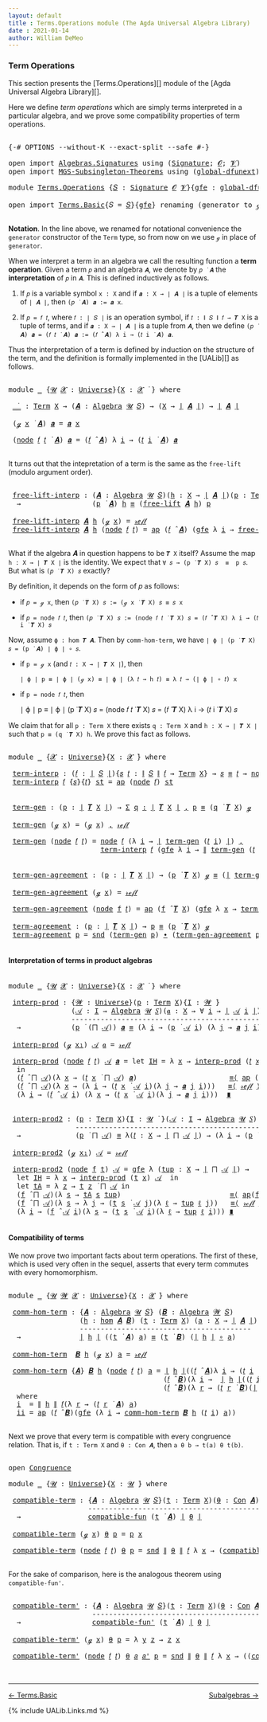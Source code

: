 ```yaml
---
layout: default
title : Terms.Operations module (The Agda Universal Algebra Library)
date : 2021-01-14
author: William DeMeo
---
```


### <a id="term-operations">Term Operations</a>

This section presents the [Terms.Operations][] module of the [Agda Universal Algebra Library][].

Here we define *term operations* which are simply terms interpreted in a particular algebra, and we prove some compatibility properties of term operations.

<pre class="Agda">

<a id="453" class="Symbol">{-#</a> <a id="457" class="Keyword">OPTIONS</a> <a id="465" class="Pragma">--without-K</a> <a id="477" class="Pragma">--exact-split</a> <a id="491" class="Pragma">--safe</a> <a id="498" class="Symbol">#-}</a>

<a id="503" class="Keyword">open</a> <a id="508" class="Keyword">import</a> <a id="515" href="Algebras.Signatures.html" class="Module">Algebras.Signatures</a> <a id="535" class="Keyword">using</a> <a id="541" class="Symbol">(</a><a id="542" href="Algebras.Signatures.html#1299" class="Function">Signature</a><a id="551" class="Symbol">;</a> <a id="553" href="Prelude.Preliminaries.html#5595" class="Generalizable">𝓞</a><a id="554" class="Symbol">;</a> <a id="556" href="Universes.html#262" class="Generalizable">𝓥</a><a id="557" class="Symbol">)</a>
<a id="559" class="Keyword">open</a> <a id="564" class="Keyword">import</a> <a id="571" href="MGS-Subsingleton-Theorems.html" class="Module">MGS-Subsingleton-Theorems</a> <a id="597" class="Keyword">using</a> <a id="603" class="Symbol">(</a><a id="604" href="MGS-Subsingleton-Theorems.html#3468" class="Function">global-dfunext</a><a id="618" class="Symbol">)</a>

<a id="621" class="Keyword">module</a> <a id="628" href="Terms.Operations.html" class="Module">Terms.Operations</a> <a id="645" class="Symbol">{</a><a id="646" href="Terms.Operations.html#646" class="Bound">𝑆</a> <a id="648" class="Symbol">:</a> <a id="650" href="Algebras.Signatures.html#1299" class="Function">Signature</a> <a id="660" href="Prelude.Preliminaries.html#5595" class="Generalizable">𝓞</a> <a id="662" href="Universes.html#262" class="Generalizable">𝓥</a><a id="663" class="Symbol">}{</a><a id="665" href="Terms.Operations.html#665" class="Bound">gfe</a> <a id="669" class="Symbol">:</a> <a id="671" href="MGS-Subsingleton-Theorems.html#3468" class="Function">global-dfunext</a><a id="685" class="Symbol">}</a> <a id="687" class="Keyword">where</a>

<a id="694" class="Keyword">open</a> <a id="699" class="Keyword">import</a> <a id="706" href="Terms.Basic.html" class="Module">Terms.Basic</a><a id="717" class="Symbol">{</a><a id="718" class="Argument">𝑆</a> <a id="720" class="Symbol">=</a> <a id="722" href="Terms.Operations.html#646" class="Bound">𝑆</a><a id="723" class="Symbol">}{</a><a id="725" href="Terms.Operations.html#665" class="Bound">gfe</a><a id="728" class="Symbol">}</a> <a id="730" class="Keyword">renaming</a> <a id="739" class="Symbol">(</a>generator <a id="750" class="Symbol">to</a> ℊ<a id="754" class="Symbol">)</a> <a id="756" class="Keyword">public</a>

</pre>

**Notation**. In the line above, we renamed for notational convenience the `generator` constructor of the `Term` type, so from now on we use `ℊ` in place of `generator`.

When we interpret a term in an algebra we call the resulting function a **term operation**.  Given a term `𝑝` and an algebra `𝑨`, we denote by `𝑝 ̇ 𝑨` the **interpretation** of `𝑝` in `𝑨`.  This is defined inductively as follows.

1. If `𝑝` is a variable symbol `x : X` and if `𝒂 : X → ∣ 𝑨 ∣` is a tuple of elements of `∣ 𝑨 ∣`, then `(𝑝 ̇ 𝑨) 𝒂 := 𝒂 x`.

2. If `𝑝 = 𝑓 𝑡`, where `𝑓 : ∣ 𝑆 ∣` is an operation symbol, if `𝑡 : ∥ 𝑆 ∥ 𝑓 → 𝑻 X` is a tuple of terms, and if `𝒂 : X → ∣ 𝑨 ∣` is a tuple from `𝑨`, then we define `(𝑝 ̇ 𝑨) 𝒂 = (𝑓 𝑡 ̇ 𝑨) 𝒂 := (𝑓 ̂ 𝑨) λ i → (𝑡 i ̇ 𝑨) 𝒂`.

Thus the interpretation of a term is defined by induction on the structure of the term, and the definition is formally implemented in the [UALib][] as follows.

<pre class="Agda">

<a id="1695" class="Keyword">module</a> <a id="1702" href="Terms.Operations.html#1702" class="Module">_</a> <a id="1704" class="Symbol">{</a><a id="1705" href="Terms.Operations.html#1705" class="Bound">𝓤</a> <a id="1707" href="Terms.Operations.html#1707" class="Bound">𝓧</a> <a id="1709" class="Symbol">:</a> <a id="1711" href="Agda.Primitive.html#423" class="Function">Universe</a><a id="1719" class="Symbol">}{</a><a id="1721" href="Terms.Operations.html#1721" class="Bound">X</a> <a id="1723" class="Symbol">:</a> <a id="1725" href="Terms.Operations.html#1707" class="Bound">𝓧</a> <a id="1727" href="Universes.html#403" class="Function Operator">̇</a> <a id="1729" class="Symbol">}</a> <a id="1731" class="Keyword">where</a>

 <a id="1739" href="Terms.Operations.html#1739" class="Function Operator">_̇_</a> <a id="1743" class="Symbol">:</a> <a id="1745" href="Terms.Basic.html#2322" class="Datatype">Term</a> <a id="1750" href="Terms.Operations.html#1721" class="Bound">X</a> <a id="1752" class="Symbol">→</a> <a id="1754" class="Symbol">(</a><a id="1755" href="Terms.Operations.html#1755" class="Bound">𝑨</a> <a id="1757" class="Symbol">:</a> <a id="1759" href="Algebras.Algebras.html#694" class="Function">Algebra</a> <a id="1767" href="Terms.Operations.html#1705" class="Bound">𝓤</a> <a id="1769" href="Terms.Operations.html#646" class="Bound">𝑆</a><a id="1770" class="Symbol">)</a> <a id="1772" class="Symbol">→</a> <a id="1774" class="Symbol">(</a><a id="1775" href="Terms.Operations.html#1721" class="Bound">X</a> <a id="1777" class="Symbol">→</a> <a id="1779" href="Prelude.Preliminaries.html#13518" class="Function Operator">∣</a> <a id="1781" href="Terms.Operations.html#1755" class="Bound">𝑨</a> <a id="1783" href="Prelude.Preliminaries.html#13518" class="Function Operator">∣</a><a id="1784" class="Symbol">)</a> <a id="1786" class="Symbol">→</a> <a id="1788" href="Prelude.Preliminaries.html#13518" class="Function Operator">∣</a> <a id="1790" href="Terms.Operations.html#1755" class="Bound">𝑨</a> <a id="1792" href="Prelude.Preliminaries.html#13518" class="Function Operator">∣</a>

 <a id="1796" class="Symbol">(</a><a id="1797" href="Terms.Operations.html#753" class="InductiveConstructor">ℊ</a> <a id="1799" href="Terms.Operations.html#1799" class="Bound">x</a> <a id="1801" href="Terms.Operations.html#1739" class="Function Operator">̇</a> <a id="1803" href="Terms.Operations.html#1803" class="Bound">𝑨</a><a id="1804" class="Symbol">)</a> <a id="1806" href="Terms.Operations.html#1806" class="Bound">𝒂</a> <a id="1808" class="Symbol">=</a> <a id="1810" href="Terms.Operations.html#1806" class="Bound">𝒂</a> <a id="1812" href="Terms.Operations.html#1799" class="Bound">x</a>

 <a id="1816" class="Symbol">(</a><a id="1817" href="Terms.Basic.html#2395" class="InductiveConstructor">node</a> <a id="1822" href="Terms.Operations.html#1822" class="Bound">𝑓</a> <a id="1824" href="Terms.Operations.html#1824" class="Bound">𝑡</a> <a id="1826" href="Terms.Operations.html#1739" class="Function Operator">̇</a> <a id="1828" href="Terms.Operations.html#1828" class="Bound">𝑨</a><a id="1829" class="Symbol">)</a> <a id="1831" href="Terms.Operations.html#1831" class="Bound">𝒂</a> <a id="1833" class="Symbol">=</a> <a id="1835" class="Symbol">(</a><a id="1836" href="Terms.Operations.html#1822" class="Bound">𝑓</a> <a id="1838" href="Algebras.Algebras.html#2991" class="Function Operator">̂</a> <a id="1840" href="Terms.Operations.html#1828" class="Bound">𝑨</a><a id="1841" class="Symbol">)</a> <a id="1843" class="Symbol">λ</a> <a id="1845" href="Terms.Operations.html#1845" class="Bound">i</a> <a id="1847" class="Symbol">→</a> <a id="1849" class="Symbol">(</a><a id="1850" href="Terms.Operations.html#1824" class="Bound">𝑡</a> <a id="1852" href="Terms.Operations.html#1845" class="Bound">i</a> <a id="1854" href="Terms.Operations.html#1739" class="Function Operator">̇</a> <a id="1856" href="Terms.Operations.html#1828" class="Bound">𝑨</a><a id="1857" class="Symbol">)</a> <a id="1859" href="Terms.Operations.html#1831" class="Bound">𝒂</a>

</pre>

It turns out that the intepretation of a term is the same as the `free-lift` (modulo argument order).

<pre class="Agda">

 <a id="1992" href="Terms.Operations.html#1992" class="Function">free-lift-interp</a> <a id="2009" class="Symbol">:</a> <a id="2011" class="Symbol">(</a><a id="2012" href="Terms.Operations.html#2012" class="Bound">𝑨</a> <a id="2014" class="Symbol">:</a> <a id="2016" href="Algebras.Algebras.html#694" class="Function">Algebra</a> <a id="2024" href="Terms.Operations.html#1705" class="Bound">𝓤</a> <a id="2026" href="Terms.Operations.html#646" class="Bound">𝑆</a><a id="2027" class="Symbol">)(</a><a id="2029" href="Terms.Operations.html#2029" class="Bound">h</a> <a id="2031" class="Symbol">:</a> <a id="2033" href="Terms.Operations.html#1721" class="Bound">X</a> <a id="2035" class="Symbol">→</a> <a id="2037" href="Prelude.Preliminaries.html#13518" class="Function Operator">∣</a> <a id="2039" href="Terms.Operations.html#2012" class="Bound">𝑨</a> <a id="2041" href="Prelude.Preliminaries.html#13518" class="Function Operator">∣</a><a id="2042" class="Symbol">)(</a><a id="2044" href="Terms.Operations.html#2044" class="Bound">p</a> <a id="2046" class="Symbol">:</a> <a id="2048" href="Terms.Basic.html#2322" class="Datatype">Term</a> <a id="2053" href="Terms.Operations.html#1721" class="Bound">X</a><a id="2054" class="Symbol">)</a>
  <a id="2058" class="Symbol">→</a>                 <a id="2076" class="Symbol">(</a><a id="2077" href="Terms.Operations.html#2044" class="Bound">p</a> <a id="2079" href="Terms.Operations.html#1739" class="Function Operator">̇</a> <a id="2081" href="Terms.Operations.html#2012" class="Bound">𝑨</a><a id="2082" class="Symbol">)</a> <a id="2084" href="Terms.Operations.html#2029" class="Bound">h</a> <a id="2086" href="Prelude.Equality.html#1231" class="Datatype Operator">≡</a> <a id="2088" class="Symbol">(</a><a id="2089" href="Terms.Basic.html#4265" class="Function">free-lift</a> <a id="2099" href="Terms.Operations.html#2012" class="Bound">𝑨</a> <a id="2101" href="Terms.Operations.html#2029" class="Bound">h</a><a id="2102" class="Symbol">)</a> <a id="2104" href="Terms.Operations.html#2044" class="Bound">p</a>

 <a id="2108" href="Terms.Operations.html#1992" class="Function">free-lift-interp</a> <a id="2125" href="Terms.Operations.html#2125" class="Bound">𝑨</a> <a id="2127" href="Terms.Operations.html#2127" class="Bound">h</a> <a id="2129" class="Symbol">(</a><a id="2130" href="Terms.Operations.html#753" class="InductiveConstructor">ℊ</a> <a id="2132" href="Terms.Operations.html#2132" class="Bound">x</a><a id="2133" class="Symbol">)</a> <a id="2135" class="Symbol">=</a> <a id="2137" href="Prelude.Equality.html#1245" class="InductiveConstructor">𝓇ℯ𝒻𝓁</a>
 <a id="2143" href="Terms.Operations.html#1992" class="Function">free-lift-interp</a> <a id="2160" href="Terms.Operations.html#2160" class="Bound">𝑨</a> <a id="2162" href="Terms.Operations.html#2162" class="Bound">h</a> <a id="2164" class="Symbol">(</a><a id="2165" href="Terms.Basic.html#2395" class="InductiveConstructor">node</a> <a id="2170" href="Terms.Operations.html#2170" class="Bound">𝑓</a> <a id="2172" href="Terms.Operations.html#2172" class="Bound">𝑡</a><a id="2173" class="Symbol">)</a> <a id="2175" class="Symbol">=</a> <a id="2177" href="MGS-MLTT.html#6613" class="Function">ap</a> <a id="2180" class="Symbol">(</a><a id="2181" href="Terms.Operations.html#2170" class="Bound">𝑓</a> <a id="2183" href="Algebras.Algebras.html#2991" class="Function Operator">̂</a> <a id="2185" href="Terms.Operations.html#2160" class="Bound">𝑨</a><a id="2186" class="Symbol">)</a> <a id="2188" class="Symbol">(</a><a id="2189" href="Terms.Operations.html#665" class="Bound">gfe</a> <a id="2193" class="Symbol">λ</a> <a id="2195" href="Terms.Operations.html#2195" class="Bound">i</a> <a id="2197" class="Symbol">→</a> <a id="2199" href="Terms.Operations.html#1992" class="Function">free-lift-interp</a> <a id="2216" href="Terms.Operations.html#2160" class="Bound">𝑨</a> <a id="2218" href="Terms.Operations.html#2162" class="Bound">h</a> <a id="2220" class="Symbol">(</a><a id="2221" href="Terms.Operations.html#2172" class="Bound">𝑡</a> <a id="2223" href="Terms.Operations.html#2195" class="Bound">i</a><a id="2224" class="Symbol">))</a>

</pre>

What if the algebra 𝑨 in question happens to be `𝑻 X` itself?   Assume the map `h : X → ∣ 𝑻 X ∣` is the identity. We expect that `∀ 𝑠 → (p ̇ 𝑻 X) 𝑠  ≡  p 𝑠`. But what is `(𝑝 ̇ 𝑻 X) 𝑠` exactly?

By definition, it depends on the form of 𝑝 as follows:

* if `𝑝 = ℊ x`, then `(𝑝 ̇ 𝑻 X) 𝑠 := (ℊ x ̇ 𝑻 X) 𝑠 ≡ 𝑠 x`

* if `𝑝 = node 𝑓 𝑡`, then `(𝑝 ̇ 𝑻 X) 𝑠 := (node 𝑓 𝑡 ̇ 𝑻 X) 𝑠 = (𝑓 ̂ 𝑻 X) λ i → (𝑡 i ̇ 𝑻 X) 𝑠`

Now, assume `ϕ : hom 𝑻 𝑨`. Then by `comm-hom-term`, we have `∣ ϕ ∣ (p ̇ 𝑻 X) 𝑠 = (p ̇ 𝑨) ∣ ϕ ∣ ∘ 𝑠`.

* if `p = ℊ x` (and `𝑡 : X → ∣ 𝑻 X ∣`), then

  `∣ ϕ ∣ p ≡ ∣ ϕ ∣ (ℊ x) ≡ ∣ ϕ ∣ (λ 𝑡 → h 𝑡) ≡ λ 𝑡 → (∣ ϕ ∣ ∘ 𝑡) x`

* if `p = node 𝑓 𝑡`, then

   ∣ ϕ ∣ p ≡ ∣ ϕ ∣ (p ̇ 𝑻 X) 𝑠 = (node 𝑓 𝑡 ̇ 𝑻 X) 𝑠 = (𝑓 ̂ 𝑻 X) λ i → (𝑡 i ̇ 𝑻 X) 𝑠

We claim that for all `p : Term X` there exists `q : Term X` and `h : X → ∣ 𝑻 X ∣` such that `p ≡ (q ̇ 𝑻 X) h`. We prove this fact as follows.

<pre class="Agda">

<a id="3131" class="Keyword">module</a> <a id="3138" href="Terms.Operations.html#3138" class="Module">_</a> <a id="3140" class="Symbol">{</a><a id="3141" href="Terms.Operations.html#3141" class="Bound">𝓧</a> <a id="3143" class="Symbol">:</a> <a id="3145" href="Agda.Primitive.html#423" class="Function">Universe</a><a id="3153" class="Symbol">}{</a><a id="3155" href="Terms.Operations.html#3155" class="Bound">X</a> <a id="3157" class="Symbol">:</a> <a id="3159" href="Terms.Operations.html#3141" class="Bound">𝓧</a> <a id="3161" href="Universes.html#403" class="Function Operator">̇</a><a id="3162" class="Symbol">}</a> <a id="3164" class="Keyword">where</a>

 <a id="3172" href="Terms.Operations.html#3172" class="Function">term-interp</a> <a id="3184" class="Symbol">:</a> <a id="3186" class="Symbol">(</a><a id="3187" href="Terms.Operations.html#3187" class="Bound">𝑓</a> <a id="3189" class="Symbol">:</a> <a id="3191" href="Prelude.Preliminaries.html#13518" class="Function Operator">∣</a> <a id="3193" href="Terms.Operations.html#646" class="Bound">𝑆</a> <a id="3195" href="Prelude.Preliminaries.html#13518" class="Function Operator">∣</a><a id="3196" class="Symbol">){</a><a id="3198" href="Terms.Operations.html#3198" class="Bound">𝑠</a> <a id="3200" href="Terms.Operations.html#3200" class="Bound">𝑡</a> <a id="3202" class="Symbol">:</a> <a id="3204" href="Prelude.Preliminaries.html#13596" class="Function Operator">∥</a> <a id="3206" href="Terms.Operations.html#646" class="Bound">𝑆</a> <a id="3208" href="Prelude.Preliminaries.html#13596" class="Function Operator">∥</a> <a id="3210" href="Terms.Operations.html#3187" class="Bound">𝑓</a> <a id="3212" class="Symbol">→</a> <a id="3214" href="Terms.Basic.html#2322" class="Datatype">Term</a> <a id="3219" href="Terms.Operations.html#3155" class="Bound">X</a><a id="3220" class="Symbol">}</a> <a id="3222" class="Symbol">→</a> <a id="3224" href="Terms.Operations.html#3198" class="Bound">𝑠</a> <a id="3226" href="Prelude.Equality.html#1231" class="Datatype Operator">≡</a> <a id="3228" href="Terms.Operations.html#3200" class="Bound">𝑡</a> <a id="3230" class="Symbol">→</a> <a id="3232" href="Terms.Basic.html#2395" class="InductiveConstructor">node</a> <a id="3237" href="Terms.Operations.html#3187" class="Bound">𝑓</a> <a id="3239" href="Terms.Operations.html#3198" class="Bound">𝑠</a> <a id="3241" href="Prelude.Equality.html#1231" class="Datatype Operator">≡</a> <a id="3243" class="Symbol">(</a><a id="3244" href="Terms.Operations.html#3187" class="Bound">𝑓</a> <a id="3246" href="Algebras.Algebras.html#2991" class="Function Operator">̂</a> <a id="3248" href="Terms.Basic.html#3603" class="Function">𝑻</a> <a id="3250" href="Terms.Operations.html#3155" class="Bound">X</a><a id="3251" class="Symbol">)</a> <a id="3253" href="Terms.Operations.html#3200" class="Bound">𝑡</a>
 <a id="3256" href="Terms.Operations.html#3172" class="Function">term-interp</a> <a id="3268" href="Terms.Operations.html#3268" class="Bound">𝑓</a> <a id="3270" class="Symbol">{</a><a id="3271" href="Terms.Operations.html#3271" class="Bound">𝑠</a><a id="3272" class="Symbol">}{</a><a id="3274" href="Terms.Operations.html#3274" class="Bound">𝑡</a><a id="3275" class="Symbol">}</a> <a id="3277" href="Terms.Operations.html#3277" class="Bound">st</a> <a id="3280" class="Symbol">=</a> <a id="3282" href="MGS-MLTT.html#6613" class="Function">ap</a> <a id="3285" class="Symbol">(</a><a id="3286" href="Terms.Basic.html#2395" class="InductiveConstructor">node</a> <a id="3291" href="Terms.Operations.html#3268" class="Bound">𝑓</a><a id="3292" class="Symbol">)</a> <a id="3294" href="Terms.Operations.html#3277" class="Bound">st</a>


 <a id="3300" href="Terms.Operations.html#3300" class="Function">term-gen</a> <a id="3309" class="Symbol">:</a> <a id="3311" class="Symbol">(</a><a id="3312" href="Terms.Operations.html#3312" class="Bound">p</a> <a id="3314" class="Symbol">:</a> <a id="3316" href="Prelude.Preliminaries.html#13518" class="Function Operator">∣</a> <a id="3318" href="Terms.Basic.html#3603" class="Function">𝑻</a> <a id="3320" href="Terms.Operations.html#3155" class="Bound">X</a> <a id="3322" href="Prelude.Preliminaries.html#13518" class="Function Operator">∣</a><a id="3323" class="Symbol">)</a> <a id="3325" class="Symbol">→</a> <a id="3327" href="MGS-MLTT.html#3074" class="Function">Σ</a> <a id="3329" href="Terms.Operations.html#3329" class="Bound">q</a> <a id="3331" href="MGS-MLTT.html#3074" class="Function">꞉</a> <a id="3333" href="Prelude.Preliminaries.html#13518" class="Function Operator">∣</a> <a id="3335" href="Terms.Basic.html#3603" class="Function">𝑻</a> <a id="3337" href="Terms.Operations.html#3155" class="Bound">X</a> <a id="3339" href="Prelude.Preliminaries.html#13518" class="Function Operator">∣</a> <a id="3341" href="MGS-MLTT.html#3074" class="Function">,</a> <a id="3343" href="Terms.Operations.html#3312" class="Bound">p</a> <a id="3345" href="Prelude.Equality.html#1231" class="Datatype Operator">≡</a> <a id="3347" class="Symbol">(</a><a id="3348" href="Terms.Operations.html#3329" class="Bound">q</a> <a id="3350" href="Terms.Operations.html#1739" class="Function Operator">̇</a> <a id="3352" href="Terms.Basic.html#3603" class="Function">𝑻</a> <a id="3354" href="Terms.Operations.html#3155" class="Bound">X</a><a id="3355" class="Symbol">)</a> <a id="3357" href="Terms.Operations.html#753" class="InductiveConstructor">ℊ</a>

 <a id="3361" href="Terms.Operations.html#3300" class="Function">term-gen</a> <a id="3370" class="Symbol">(</a><a id="3371" href="Terms.Operations.html#753" class="InductiveConstructor">ℊ</a> <a id="3373" href="Terms.Operations.html#3373" class="Bound">x</a><a id="3374" class="Symbol">)</a> <a id="3376" class="Symbol">=</a> <a id="3378" class="Symbol">(</a><a id="3379" href="Terms.Operations.html#753" class="InductiveConstructor">ℊ</a> <a id="3381" href="Terms.Operations.html#3373" class="Bound">x</a><a id="3382" class="Symbol">)</a> <a id="3384" href="Prelude.Preliminaries.html#14513" class="InductiveConstructor Operator">,</a> <a id="3386" href="Prelude.Equality.html#1245" class="InductiveConstructor">𝓇ℯ𝒻𝓁</a>

 <a id="3393" href="Terms.Operations.html#3300" class="Function">term-gen</a> <a id="3402" class="Symbol">(</a><a id="3403" href="Terms.Basic.html#2395" class="InductiveConstructor">node</a> <a id="3408" href="Terms.Operations.html#3408" class="Bound">𝑓</a> <a id="3410" href="Terms.Operations.html#3410" class="Bound">𝑡</a><a id="3411" class="Symbol">)</a> <a id="3413" class="Symbol">=</a> <a id="3415" href="Terms.Basic.html#2395" class="InductiveConstructor">node</a> <a id="3420" href="Terms.Operations.html#3408" class="Bound">𝑓</a> <a id="3422" class="Symbol">(λ</a> <a id="3425" href="Terms.Operations.html#3425" class="Bound">i</a> <a id="3427" class="Symbol">→</a> <a id="3429" href="Prelude.Preliminaries.html#13518" class="Function Operator">∣</a> <a id="3431" href="Terms.Operations.html#3300" class="Function">term-gen</a> <a id="3440" class="Symbol">(</a><a id="3441" href="Terms.Operations.html#3410" class="Bound">𝑡</a> <a id="3443" href="Terms.Operations.html#3425" class="Bound">i</a><a id="3444" class="Symbol">)</a> <a id="3446" href="Prelude.Preliminaries.html#13518" class="Function Operator">∣</a><a id="3447" class="Symbol">)</a> <a id="3449" href="Prelude.Preliminaries.html#14513" class="InductiveConstructor Operator">,</a>
                      <a id="3473" href="Terms.Operations.html#3172" class="Function">term-interp</a> <a id="3485" href="Terms.Operations.html#3408" class="Bound">𝑓</a> <a id="3487" class="Symbol">(</a><a id="3488" href="Terms.Operations.html#665" class="Bound">gfe</a> <a id="3492" class="Symbol">λ</a> <a id="3494" href="Terms.Operations.html#3494" class="Bound">i</a> <a id="3496" class="Symbol">→</a> <a id="3498" href="Prelude.Preliminaries.html#13596" class="Function Operator">∥</a> <a id="3500" href="Terms.Operations.html#3300" class="Function">term-gen</a> <a id="3509" class="Symbol">(</a><a id="3510" href="Terms.Operations.html#3410" class="Bound">𝑡</a> <a id="3512" href="Terms.Operations.html#3494" class="Bound">i</a><a id="3513" class="Symbol">)</a> <a id="3515" href="Prelude.Preliminaries.html#13596" class="Function Operator">∥</a><a id="3516" class="Symbol">)</a>


 <a id="3521" href="Terms.Operations.html#3521" class="Function">term-gen-agreement</a> <a id="3540" class="Symbol">:</a> <a id="3542" class="Symbol">(</a><a id="3543" href="Terms.Operations.html#3543" class="Bound">p</a> <a id="3545" class="Symbol">:</a> <a id="3547" href="Prelude.Preliminaries.html#13518" class="Function Operator">∣</a> <a id="3549" href="Terms.Basic.html#3603" class="Function">𝑻</a> <a id="3551" href="Terms.Operations.html#3155" class="Bound">X</a> <a id="3553" href="Prelude.Preliminaries.html#13518" class="Function Operator">∣</a><a id="3554" class="Symbol">)</a> <a id="3556" class="Symbol">→</a> <a id="3558" class="Symbol">(</a><a id="3559" href="Terms.Operations.html#3543" class="Bound">p</a> <a id="3561" href="Terms.Operations.html#1739" class="Function Operator">̇</a> <a id="3563" href="Terms.Basic.html#3603" class="Function">𝑻</a> <a id="3565" href="Terms.Operations.html#3155" class="Bound">X</a><a id="3566" class="Symbol">)</a> <a id="3568" href="Terms.Operations.html#753" class="InductiveConstructor">ℊ</a> <a id="3570" href="Prelude.Equality.html#1231" class="Datatype Operator">≡</a> <a id="3572" class="Symbol">(</a><a id="3573" href="Prelude.Preliminaries.html#13518" class="Function Operator">∣</a> <a id="3575" href="Terms.Operations.html#3300" class="Function">term-gen</a> <a id="3584" href="Terms.Operations.html#3543" class="Bound">p</a> <a id="3586" href="Prelude.Preliminaries.html#13518" class="Function Operator">∣</a> <a id="3588" href="Terms.Operations.html#1739" class="Function Operator">̇</a> <a id="3590" href="Terms.Basic.html#3603" class="Function">𝑻</a> <a id="3592" href="Terms.Operations.html#3155" class="Bound">X</a><a id="3593" class="Symbol">)</a> <a id="3595" href="Terms.Operations.html#753" class="InductiveConstructor">ℊ</a>

 <a id="3599" href="Terms.Operations.html#3521" class="Function">term-gen-agreement</a> <a id="3618" class="Symbol">(</a><a id="3619" href="Terms.Operations.html#753" class="InductiveConstructor">ℊ</a> <a id="3621" href="Terms.Operations.html#3621" class="Bound">x</a><a id="3622" class="Symbol">)</a> <a id="3624" class="Symbol">=</a> <a id="3626" href="Prelude.Equality.html#1245" class="InductiveConstructor">𝓇ℯ𝒻𝓁</a>

 <a id="3633" href="Terms.Operations.html#3521" class="Function">term-gen-agreement</a> <a id="3652" class="Symbol">(</a><a id="3653" href="Terms.Basic.html#2395" class="InductiveConstructor">node</a> <a id="3658" href="Terms.Operations.html#3658" class="Bound">f</a> <a id="3660" href="Terms.Operations.html#3660" class="Bound">𝑡</a><a id="3661" class="Symbol">)</a> <a id="3663" class="Symbol">=</a> <a id="3665" href="MGS-MLTT.html#6613" class="Function">ap</a> <a id="3668" class="Symbol">(</a><a id="3669" href="Terms.Operations.html#3658" class="Bound">f</a> <a id="3671" href="Algebras.Algebras.html#2991" class="Function Operator">̂</a> <a id="3673" href="Terms.Basic.html#3603" class="Function">𝑻</a> <a id="3675" href="Terms.Operations.html#3155" class="Bound">X</a><a id="3676" class="Symbol">)</a> <a id="3678" class="Symbol">(</a><a id="3679" href="Terms.Operations.html#665" class="Bound">gfe</a> <a id="3683" class="Symbol">λ</a> <a id="3685" href="Terms.Operations.html#3685" class="Bound">x</a> <a id="3687" class="Symbol">→</a> <a id="3689" href="Terms.Operations.html#3521" class="Function">term-gen-agreement</a> <a id="3708" class="Symbol">(</a><a id="3709" href="Terms.Operations.html#3660" class="Bound">𝑡</a> <a id="3711" href="Terms.Operations.html#3685" class="Bound">x</a><a id="3712" class="Symbol">))</a>

 <a id="3717" href="Terms.Operations.html#3717" class="Function">term-agreement</a> <a id="3732" class="Symbol">:</a> <a id="3734" class="Symbol">(</a><a id="3735" href="Terms.Operations.html#3735" class="Bound">p</a> <a id="3737" class="Symbol">:</a> <a id="3739" href="Prelude.Preliminaries.html#13518" class="Function Operator">∣</a> <a id="3741" href="Terms.Basic.html#3603" class="Function">𝑻</a> <a id="3743" href="Terms.Operations.html#3155" class="Bound">X</a> <a id="3745" href="Prelude.Preliminaries.html#13518" class="Function Operator">∣</a><a id="3746" class="Symbol">)</a> <a id="3748" class="Symbol">→</a> <a id="3750" href="Terms.Operations.html#3735" class="Bound">p</a> <a id="3752" href="Prelude.Equality.html#1231" class="Datatype Operator">≡</a> <a id="3754" class="Symbol">(</a><a id="3755" href="Terms.Operations.html#3735" class="Bound">p</a> <a id="3757" href="Terms.Operations.html#1739" class="Function Operator">̇</a> <a id="3759" href="Terms.Basic.html#3603" class="Function">𝑻</a> <a id="3761" href="Terms.Operations.html#3155" class="Bound">X</a><a id="3762" class="Symbol">)</a> <a id="3764" href="Terms.Operations.html#753" class="InductiveConstructor">ℊ</a>
 <a id="3767" href="Terms.Operations.html#3717" class="Function">term-agreement</a> <a id="3782" href="Terms.Operations.html#3782" class="Bound">p</a> <a id="3784" class="Symbol">=</a> <a id="3786" href="Prelude.Preliminaries.html#13600" class="Function">snd</a> <a id="3790" class="Symbol">(</a><a id="3791" href="Terms.Operations.html#3300" class="Function">term-gen</a> <a id="3800" href="Terms.Operations.html#3782" class="Bound">p</a><a id="3801" class="Symbol">)</a> <a id="3803" href="MGS-MLTT.html#5910" class="Function Operator">∙</a> <a id="3805" class="Symbol">(</a><a id="3806" href="Terms.Operations.html#3521" class="Function">term-gen-agreement</a> <a id="3825" href="Terms.Operations.html#3782" class="Bound">p</a><a id="3826" class="Symbol">)</a><a id="3827" href="MGS-MLTT.html#6125" class="Function Operator">⁻¹</a>

</pre>



#### <a id="interpretation-of-terms-in-product-algebras">Interpretation of terms in product algebras</a>

<pre class="Agda">

<a id="3965" class="Keyword">module</a> <a id="3972" href="Terms.Operations.html#3972" class="Module">_</a> <a id="3974" class="Symbol">{</a><a id="3975" href="Terms.Operations.html#3975" class="Bound">𝓤</a> <a id="3977" href="Terms.Operations.html#3977" class="Bound">𝓧</a> <a id="3979" class="Symbol">:</a> <a id="3981" href="Agda.Primitive.html#423" class="Function">Universe</a><a id="3989" class="Symbol">}{</a><a id="3991" href="Terms.Operations.html#3991" class="Bound">X</a> <a id="3993" class="Symbol">:</a> <a id="3995" href="Terms.Operations.html#3977" class="Bound">𝓧</a> <a id="3997" href="Universes.html#403" class="Function Operator">̇</a> <a id="3999" class="Symbol">}</a> <a id="4001" class="Keyword">where</a>

 <a id="4009" href="Terms.Operations.html#4009" class="Function">interp-prod</a> <a id="4021" class="Symbol">:</a> <a id="4023" class="Symbol">{</a><a id="4024" href="Terms.Operations.html#4024" class="Bound">𝓦</a> <a id="4026" class="Symbol">:</a> <a id="4028" href="Agda.Primitive.html#423" class="Function">Universe</a><a id="4036" class="Symbol">}(</a><a id="4038" href="Terms.Operations.html#4038" class="Bound">p</a> <a id="4040" class="Symbol">:</a> <a id="4042" href="Terms.Basic.html#2322" class="Datatype">Term</a> <a id="4047" href="Terms.Operations.html#3991" class="Bound">X</a><a id="4048" class="Symbol">){</a><a id="4050" href="Terms.Operations.html#4050" class="Bound">I</a> <a id="4052" class="Symbol">:</a> <a id="4054" href="Terms.Operations.html#4024" class="Bound">𝓦</a> <a id="4056" href="Universes.html#403" class="Function Operator">̇</a><a id="4057" class="Symbol">}</a>
               <a id="4074" class="Symbol">(</a><a id="4075" href="Terms.Operations.html#4075" class="Bound">𝒜</a> <a id="4077" class="Symbol">:</a> <a id="4079" href="Terms.Operations.html#4050" class="Bound">I</a> <a id="4081" class="Symbol">→</a> <a id="4083" href="Algebras.Algebras.html#694" class="Function">Algebra</a> <a id="4091" href="Terms.Operations.html#3975" class="Bound">𝓤</a> <a id="4093" href="Terms.Operations.html#646" class="Bound">𝑆</a><a id="4094" class="Symbol">)(</a><a id="4096" href="Terms.Operations.html#4096" class="Bound">𝒂</a> <a id="4098" class="Symbol">:</a> <a id="4100" href="Terms.Operations.html#3991" class="Bound">X</a> <a id="4102" class="Symbol">→</a> <a id="4104" class="Symbol">∀</a> <a id="4106" href="Terms.Operations.html#4106" class="Bound">i</a> <a id="4108" class="Symbol">→</a> <a id="4110" href="Prelude.Preliminaries.html#13518" class="Function Operator">∣</a> <a id="4112" href="Terms.Operations.html#4075" class="Bound">𝒜</a> <a id="4114" href="Terms.Operations.html#4106" class="Bound">i</a> <a id="4116" href="Prelude.Preliminaries.html#13518" class="Function Operator">∣</a><a id="4117" class="Symbol">)</a>
               <a id="4134" class="Comment">-----------------------------------------------</a>
  <a id="4184" class="Symbol">→</a>            <a id="4197" class="Symbol">(</a><a id="4198" href="Terms.Operations.html#4038" class="Bound">p</a> <a id="4200" href="Terms.Operations.html#1739" class="Function Operator">̇</a> <a id="4202" class="Symbol">(</a><a id="4203" href="Algebras.Products.html#908" class="Function">⨅</a> <a id="4205" href="Terms.Operations.html#4075" class="Bound">𝒜</a><a id="4206" class="Symbol">))</a> <a id="4209" href="Terms.Operations.html#4096" class="Bound">𝒂</a> <a id="4211" href="Prelude.Equality.html#1231" class="Datatype Operator">≡</a> <a id="4213" class="Symbol">(λ</a> <a id="4216" href="Terms.Operations.html#4216" class="Bound">i</a> <a id="4218" class="Symbol">→</a> <a id="4220" class="Symbol">(</a><a id="4221" href="Terms.Operations.html#4038" class="Bound">p</a> <a id="4223" href="Terms.Operations.html#1739" class="Function Operator">̇</a> <a id="4225" href="Terms.Operations.html#4075" class="Bound">𝒜</a> <a id="4227" href="Terms.Operations.html#4216" class="Bound">i</a><a id="4228" class="Symbol">)</a> <a id="4230" class="Symbol">(λ</a> <a id="4233" href="Terms.Operations.html#4233" class="Bound">j</a> <a id="4235" class="Symbol">→</a> <a id="4237" href="Terms.Operations.html#4096" class="Bound">𝒂</a> <a id="4239" href="Terms.Operations.html#4233" class="Bound">j</a> <a id="4241" href="Terms.Operations.html#4216" class="Bound">i</a><a id="4242" class="Symbol">))</a>

 <a id="4247" href="Terms.Operations.html#4009" class="Function">interp-prod</a> <a id="4259" class="Symbol">(</a><a id="4260" href="Terms.Operations.html#753" class="InductiveConstructor">ℊ</a> <a id="4262" href="Terms.Operations.html#4262" class="Bound">x₁</a><a id="4264" class="Symbol">)</a> <a id="4266" href="Terms.Operations.html#4266" class="Bound">𝒜</a> <a id="4268" href="Terms.Operations.html#4268" class="Bound">𝒂</a> <a id="4270" class="Symbol">=</a> <a id="4272" href="Prelude.Equality.html#1245" class="InductiveConstructor">𝓇ℯ𝒻𝓁</a>

 <a id="4279" href="Terms.Operations.html#4009" class="Function">interp-prod</a> <a id="4291" class="Symbol">(</a><a id="4292" href="Terms.Basic.html#2395" class="InductiveConstructor">node</a> <a id="4297" href="Terms.Operations.html#4297" class="Bound">𝑓</a> <a id="4299" href="Terms.Operations.html#4299" class="Bound">𝑡</a><a id="4300" class="Symbol">)</a> <a id="4302" href="Terms.Operations.html#4302" class="Bound">𝒜</a> <a id="4304" href="Terms.Operations.html#4304" class="Bound">𝒂</a> <a id="4306" class="Symbol">=</a> <a id="4308" class="Keyword">let</a> <a id="4312" href="Terms.Operations.html#4312" class="Bound">IH</a> <a id="4315" class="Symbol">=</a> <a id="4317" class="Symbol">λ</a> <a id="4319" href="Terms.Operations.html#4319" class="Bound">x</a> <a id="4321" class="Symbol">→</a> <a id="4323" href="Terms.Operations.html#4009" class="Function">interp-prod</a> <a id="4335" class="Symbol">(</a><a id="4336" href="Terms.Operations.html#4299" class="Bound">𝑡</a> <a id="4338" href="Terms.Operations.html#4319" class="Bound">x</a><a id="4339" class="Symbol">)</a> <a id="4341" href="Terms.Operations.html#4302" class="Bound">𝒜</a> <a id="4343" href="Terms.Operations.html#4304" class="Bound">𝒂</a>
  <a id="4347" class="Keyword">in</a>
  <a id="4352" class="Symbol">(</a><a id="4353" href="Terms.Operations.html#4297" class="Bound">𝑓</a> <a id="4355" href="Algebras.Algebras.html#2991" class="Function Operator">̂</a> <a id="4357" href="Algebras.Products.html#908" class="Function">⨅</a> <a id="4359" href="Terms.Operations.html#4302" class="Bound">𝒜</a><a id="4360" class="Symbol">)(λ</a> <a id="4364" href="Terms.Operations.html#4364" class="Bound">x</a> <a id="4366" class="Symbol">→</a> <a id="4368" class="Symbol">(</a><a id="4369" href="Terms.Operations.html#4299" class="Bound">𝑡</a> <a id="4371" href="Terms.Operations.html#4364" class="Bound">x</a> <a id="4373" href="Terms.Operations.html#1739" class="Function Operator">̇</a> <a id="4375" href="Algebras.Products.html#908" class="Function">⨅</a> <a id="4377" href="Terms.Operations.html#4302" class="Bound">𝒜</a><a id="4378" class="Symbol">)</a> <a id="4380" href="Terms.Operations.html#4304" class="Bound">𝒂</a><a id="4381" class="Symbol">)</a>                      <a id="4404" href="MGS-MLTT.html#5997" class="Function Operator">≡⟨</a> <a id="4407" href="MGS-MLTT.html#6613" class="Function">ap</a> <a id="4410" class="Symbol">(</a><a id="4411" href="Terms.Operations.html#4297" class="Bound">𝑓</a> <a id="4413" href="Algebras.Algebras.html#2991" class="Function Operator">̂</a> <a id="4415" href="Algebras.Products.html#908" class="Function">⨅</a> <a id="4417" href="Terms.Operations.html#4302" class="Bound">𝒜</a><a id="4418" class="Symbol">)(</a><a id="4420" href="Terms.Operations.html#665" class="Bound">gfe</a> <a id="4424" href="Terms.Operations.html#4312" class="Bound">IH</a><a id="4426" class="Symbol">)</a> <a id="4428" href="MGS-MLTT.html#5997" class="Function Operator">⟩</a>
  <a id="4432" class="Symbol">(</a><a id="4433" href="Terms.Operations.html#4297" class="Bound">𝑓</a> <a id="4435" href="Algebras.Algebras.html#2991" class="Function Operator">̂</a> <a id="4437" href="Algebras.Products.html#908" class="Function">⨅</a> <a id="4439" href="Terms.Operations.html#4302" class="Bound">𝒜</a><a id="4440" class="Symbol">)(λ</a> <a id="4444" href="Terms.Operations.html#4444" class="Bound">x</a> <a id="4446" class="Symbol">→</a> <a id="4448" class="Symbol">(λ</a> <a id="4451" href="Terms.Operations.html#4451" class="Bound">i</a> <a id="4453" class="Symbol">→</a> <a id="4455" class="Symbol">(</a><a id="4456" href="Terms.Operations.html#4299" class="Bound">𝑡</a> <a id="4458" href="Terms.Operations.html#4444" class="Bound">x</a> <a id="4460" href="Terms.Operations.html#1739" class="Function Operator">̇</a> <a id="4462" href="Terms.Operations.html#4302" class="Bound">𝒜</a> <a id="4464" href="Terms.Operations.html#4451" class="Bound">i</a><a id="4465" class="Symbol">)(λ</a> <a id="4469" href="Terms.Operations.html#4469" class="Bound">j</a> <a id="4471" class="Symbol">→</a> <a id="4473" href="Terms.Operations.html#4304" class="Bound">𝒂</a> <a id="4475" href="Terms.Operations.html#4469" class="Bound">j</a> <a id="4477" href="Terms.Operations.html#4451" class="Bound">i</a><a id="4478" class="Symbol">)))</a>   <a id="4484" href="MGS-MLTT.html#5997" class="Function Operator">≡⟨</a> <a id="4487" href="Prelude.Equality.html#1245" class="InductiveConstructor">𝓇ℯ𝒻𝓁</a> <a id="4492" href="MGS-MLTT.html#5997" class="Function Operator">⟩</a>
  <a id="4496" class="Symbol">(λ</a> <a id="4499" href="Terms.Operations.html#4499" class="Bound">i</a> <a id="4501" class="Symbol">→</a> <a id="4503" class="Symbol">(</a><a id="4504" href="Terms.Operations.html#4297" class="Bound">𝑓</a> <a id="4506" href="Algebras.Algebras.html#2991" class="Function Operator">̂</a> <a id="4508" href="Terms.Operations.html#4302" class="Bound">𝒜</a> <a id="4510" href="Terms.Operations.html#4499" class="Bound">i</a><a id="4511" class="Symbol">)</a> <a id="4513" class="Symbol">(λ</a> <a id="4516" href="Terms.Operations.html#4516" class="Bound">x</a> <a id="4518" class="Symbol">→</a> <a id="4520" class="Symbol">(</a><a id="4521" href="Terms.Operations.html#4299" class="Bound">𝑡</a> <a id="4523" href="Terms.Operations.html#4516" class="Bound">x</a> <a id="4525" href="Terms.Operations.html#1739" class="Function Operator">̇</a> <a id="4527" href="Terms.Operations.html#4302" class="Bound">𝒜</a> <a id="4529" href="Terms.Operations.html#4499" class="Bound">i</a><a id="4530" class="Symbol">)(λ</a> <a id="4534" href="Terms.Operations.html#4534" class="Bound">j</a> <a id="4536" class="Symbol">→</a> <a id="4538" href="Terms.Operations.html#4304" class="Bound">𝒂</a> <a id="4540" href="Terms.Operations.html#4534" class="Bound">j</a> <a id="4542" href="Terms.Operations.html#4499" class="Bound">i</a><a id="4543" class="Symbol">)))</a>  <a id="4548" href="MGS-MLTT.html#6079" class="Function Operator">∎</a>


 <a id="4553" href="Terms.Operations.html#4553" class="Function">interp-prod2</a> <a id="4566" class="Symbol">:</a> <a id="4568" class="Symbol">(</a><a id="4569" href="Terms.Operations.html#4569" class="Bound">p</a> <a id="4571" class="Symbol">:</a> <a id="4573" href="Terms.Basic.html#2322" class="Datatype">Term</a> <a id="4578" href="Terms.Operations.html#3991" class="Bound">X</a><a id="4579" class="Symbol">){</a><a id="4581" href="Terms.Operations.html#4581" class="Bound">I</a> <a id="4583" class="Symbol">:</a> <a id="4585" href="Terms.Operations.html#3975" class="Bound">𝓤</a> <a id="4587" href="Universes.html#403" class="Function Operator">̇</a> <a id="4589" class="Symbol">}(</a><a id="4591" href="Terms.Operations.html#4591" class="Bound">𝒜</a> <a id="4593" class="Symbol">:</a> <a id="4595" href="Terms.Operations.html#4581" class="Bound">I</a> <a id="4597" class="Symbol">→</a> <a id="4599" href="Algebras.Algebras.html#694" class="Function">Algebra</a> <a id="4607" href="Terms.Operations.html#3975" class="Bound">𝓤</a> <a id="4609" href="Terms.Operations.html#646" class="Bound">𝑆</a><a id="4610" class="Symbol">)</a>
                <a id="4628" class="Comment">--------------------------------------------------------------</a>
  <a id="4693" class="Symbol">→</a>             <a id="4707" class="Symbol">(</a><a id="4708" href="Terms.Operations.html#4569" class="Bound">p</a> <a id="4710" href="Terms.Operations.html#1739" class="Function Operator">̇</a> <a id="4712" href="Algebras.Products.html#908" class="Function">⨅</a> <a id="4714" href="Terms.Operations.html#4591" class="Bound">𝒜</a><a id="4715" class="Symbol">)</a> <a id="4717" href="Prelude.Equality.html#1231" class="Datatype Operator">≡</a> <a id="4719" class="Symbol">λ(</a><a id="4721" href="Terms.Operations.html#4721" class="Bound">𝑡</a> <a id="4723" class="Symbol">:</a> <a id="4725" href="Terms.Operations.html#3991" class="Bound">X</a> <a id="4727" class="Symbol">→</a> <a id="4729" href="Prelude.Preliminaries.html#13518" class="Function Operator">∣</a> <a id="4731" href="Algebras.Products.html#908" class="Function">⨅</a> <a id="4733" href="Terms.Operations.html#4591" class="Bound">𝒜</a> <a id="4735" href="Prelude.Preliminaries.html#13518" class="Function Operator">∣</a><a id="4736" class="Symbol">)</a> <a id="4738" class="Symbol">→</a> <a id="4740" class="Symbol">(λ</a> <a id="4743" href="Terms.Operations.html#4743" class="Bound">i</a> <a id="4745" class="Symbol">→</a> <a id="4747" class="Symbol">(</a><a id="4748" href="Terms.Operations.html#4569" class="Bound">p</a> <a id="4750" href="Terms.Operations.html#1739" class="Function Operator">̇</a> <a id="4752" href="Terms.Operations.html#4591" class="Bound">𝒜</a> <a id="4754" href="Terms.Operations.html#4743" class="Bound">i</a><a id="4755" class="Symbol">)(λ</a> <a id="4759" href="Terms.Operations.html#4759" class="Bound">x</a> <a id="4761" class="Symbol">→</a> <a id="4763" href="Terms.Operations.html#4721" class="Bound">𝑡</a> <a id="4765" href="Terms.Operations.html#4759" class="Bound">x</a> <a id="4767" href="Terms.Operations.html#4743" class="Bound">i</a><a id="4768" class="Symbol">))</a>

 <a id="4773" href="Terms.Operations.html#4553" class="Function">interp-prod2</a> <a id="4786" class="Symbol">(</a><a id="4787" href="Terms.Operations.html#753" class="InductiveConstructor">ℊ</a> <a id="4789" href="Terms.Operations.html#4789" class="Bound">x₁</a><a id="4791" class="Symbol">)</a> <a id="4793" href="Terms.Operations.html#4793" class="Bound">𝒜</a> <a id="4795" class="Symbol">=</a> <a id="4797" href="Prelude.Equality.html#1245" class="InductiveConstructor">𝓇ℯ𝒻𝓁</a>

 <a id="4804" href="Terms.Operations.html#4553" class="Function">interp-prod2</a> <a id="4817" class="Symbol">(</a><a id="4818" href="Terms.Basic.html#2395" class="InductiveConstructor">node</a> <a id="4823" href="Terms.Operations.html#4823" class="Bound">f</a> <a id="4825" href="Terms.Operations.html#4825" class="Bound">t</a><a id="4826" class="Symbol">)</a> <a id="4828" href="Terms.Operations.html#4828" class="Bound">𝒜</a> <a id="4830" class="Symbol">=</a> <a id="4832" href="Terms.Operations.html#665" class="Bound">gfe</a> <a id="4836" class="Symbol">λ</a> <a id="4838" class="Symbol">(</a><a id="4839" href="Terms.Operations.html#4839" class="Bound">tup</a> <a id="4843" class="Symbol">:</a> <a id="4845" href="Terms.Operations.html#3991" class="Bound">X</a> <a id="4847" class="Symbol">→</a> <a id="4849" href="Prelude.Preliminaries.html#13518" class="Function Operator">∣</a> <a id="4851" href="Algebras.Products.html#908" class="Function">⨅</a> <a id="4853" href="Terms.Operations.html#4828" class="Bound">𝒜</a> <a id="4855" href="Prelude.Preliminaries.html#13518" class="Function Operator">∣</a><a id="4856" class="Symbol">)</a> <a id="4858" class="Symbol">→</a>
  <a id="4862" class="Keyword">let</a> <a id="4866" href="Terms.Operations.html#4866" class="Bound">IH</a> <a id="4869" class="Symbol">=</a> <a id="4871" class="Symbol">λ</a> <a id="4873" href="Terms.Operations.html#4873" class="Bound">x</a> <a id="4875" class="Symbol">→</a> <a id="4877" href="Terms.Operations.html#4009" class="Function">interp-prod</a> <a id="4889" class="Symbol">(</a><a id="4890" href="Terms.Operations.html#4825" class="Bound">t</a> <a id="4892" href="Terms.Operations.html#4873" class="Bound">x</a><a id="4893" class="Symbol">)</a> <a id="4895" href="Terms.Operations.html#4828" class="Bound">𝒜</a>  <a id="4898" class="Keyword">in</a>
  <a id="4903" class="Keyword">let</a> <a id="4907" href="Terms.Operations.html#4907" class="Bound">tA</a> <a id="4910" class="Symbol">=</a> <a id="4912" class="Symbol">λ</a> <a id="4914" href="Terms.Operations.html#4914" class="Bound">z</a> <a id="4916" class="Symbol">→</a> <a id="4918" href="Terms.Operations.html#4825" class="Bound">t</a> <a id="4920" href="Terms.Operations.html#4914" class="Bound">z</a> <a id="4922" href="Terms.Operations.html#1739" class="Function Operator">̇</a> <a id="4924" href="Algebras.Products.html#908" class="Function">⨅</a> <a id="4926" href="Terms.Operations.html#4828" class="Bound">𝒜</a> <a id="4928" class="Keyword">in</a>
  <a id="4933" class="Symbol">(</a><a id="4934" href="Terms.Operations.html#4823" class="Bound">f</a> <a id="4936" href="Algebras.Algebras.html#2991" class="Function Operator">̂</a> <a id="4938" href="Algebras.Products.html#908" class="Function">⨅</a> <a id="4940" href="Terms.Operations.html#4828" class="Bound">𝒜</a><a id="4941" class="Symbol">)(λ</a> <a id="4945" href="Terms.Operations.html#4945" class="Bound">s</a> <a id="4947" class="Symbol">→</a> <a id="4949" href="Terms.Operations.html#4907" class="Bound">tA</a> <a id="4952" href="Terms.Operations.html#4945" class="Bound">s</a> <a id="4954" href="Terms.Operations.html#4839" class="Bound">tup</a><a id="4957" class="Symbol">)</a>                          <a id="4984" href="MGS-MLTT.html#5997" class="Function Operator">≡⟨</a> <a id="4987" href="MGS-MLTT.html#6613" class="Function">ap</a><a id="4989" class="Symbol">(</a><a id="4990" href="Terms.Operations.html#4823" class="Bound">f</a> <a id="4992" href="Algebras.Algebras.html#2991" class="Function Operator">̂</a> <a id="4994" href="Algebras.Products.html#908" class="Function">⨅</a> <a id="4996" href="Terms.Operations.html#4828" class="Bound">𝒜</a><a id="4997" class="Symbol">)(</a><a id="4999" href="Terms.Operations.html#665" class="Bound">gfe</a> <a id="5003" class="Symbol">λ</a> <a id="5005" href="Terms.Operations.html#5005" class="Bound">x</a> <a id="5007" class="Symbol">→</a> <a id="5009" href="Terms.Operations.html#4866" class="Bound">IH</a> <a id="5012" href="Terms.Operations.html#5005" class="Bound">x</a> <a id="5014" href="Terms.Operations.html#4839" class="Bound">tup</a><a id="5017" class="Symbol">)</a><a id="5018" href="MGS-MLTT.html#5997" class="Function Operator">⟩</a>
  <a id="5022" class="Symbol">(</a><a id="5023" href="Terms.Operations.html#4823" class="Bound">f</a> <a id="5025" href="Algebras.Algebras.html#2991" class="Function Operator">̂</a> <a id="5027" href="Algebras.Products.html#908" class="Function">⨅</a> <a id="5029" href="Terms.Operations.html#4828" class="Bound">𝒜</a><a id="5030" class="Symbol">)(λ</a> <a id="5034" href="Terms.Operations.html#5034" class="Bound">s</a> <a id="5036" class="Symbol">→</a> <a id="5038" class="Symbol">λ</a> <a id="5040" href="Terms.Operations.html#5040" class="Bound">j</a> <a id="5042" class="Symbol">→</a> <a id="5044" class="Symbol">(</a><a id="5045" href="Terms.Operations.html#4825" class="Bound">t</a> <a id="5047" href="Terms.Operations.html#5034" class="Bound">s</a> <a id="5049" href="Terms.Operations.html#1739" class="Function Operator">̇</a> <a id="5051" href="Terms.Operations.html#4828" class="Bound">𝒜</a> <a id="5053" href="Terms.Operations.html#5040" class="Bound">j</a><a id="5054" class="Symbol">)(λ</a> <a id="5058" href="Terms.Operations.html#5058" class="Bound">ℓ</a> <a id="5060" class="Symbol">→</a> <a id="5062" href="Terms.Operations.html#4839" class="Bound">tup</a> <a id="5066" href="Terms.Operations.html#5058" class="Bound">ℓ</a> <a id="5068" href="Terms.Operations.html#5040" class="Bound">j</a><a id="5069" class="Symbol">))</a>   <a id="5074" href="MGS-MLTT.html#5997" class="Function Operator">≡⟨</a> <a id="5077" href="Prelude.Equality.html#1245" class="InductiveConstructor">𝓇ℯ𝒻𝓁</a> <a id="5082" href="MGS-MLTT.html#5997" class="Function Operator">⟩</a>
  <a id="5086" class="Symbol">(λ</a> <a id="5089" href="Terms.Operations.html#5089" class="Bound">i</a> <a id="5091" class="Symbol">→</a> <a id="5093" class="Symbol">(</a><a id="5094" href="Terms.Operations.html#4823" class="Bound">f</a> <a id="5096" href="Algebras.Algebras.html#2991" class="Function Operator">̂</a> <a id="5098" href="Terms.Operations.html#4828" class="Bound">𝒜</a> <a id="5100" href="Terms.Operations.html#5089" class="Bound">i</a><a id="5101" class="Symbol">)(λ</a> <a id="5105" href="Terms.Operations.html#5105" class="Bound">s</a> <a id="5107" class="Symbol">→</a> <a id="5109" class="Symbol">(</a><a id="5110" href="Terms.Operations.html#4825" class="Bound">t</a> <a id="5112" href="Terms.Operations.html#5105" class="Bound">s</a> <a id="5114" href="Terms.Operations.html#1739" class="Function Operator">̇</a> <a id="5116" href="Terms.Operations.html#4828" class="Bound">𝒜</a> <a id="5118" href="Terms.Operations.html#5089" class="Bound">i</a><a id="5119" class="Symbol">)(λ</a> <a id="5123" href="Terms.Operations.html#5123" class="Bound">ℓ</a> <a id="5125" class="Symbol">→</a> <a id="5127" href="Terms.Operations.html#4839" class="Bound">tup</a> <a id="5131" href="Terms.Operations.html#5123" class="Bound">ℓ</a> <a id="5133" href="Terms.Operations.html#5089" class="Bound">i</a><a id="5134" class="Symbol">)))</a> <a id="5138" href="MGS-MLTT.html#6079" class="Function Operator">∎</a>

</pre>




#### <a id="compatibility-of-terms">Compatibility of terms</a>

We now prove two important facts about term operations.  The first of these, which is used very often in the sequel, asserts that every term commutes with every homomorphism.

<pre class="Agda">

<a id="5410" class="Keyword">module</a> <a id="5417" href="Terms.Operations.html#5417" class="Module">_</a> <a id="5419" class="Symbol">{</a><a id="5420" href="Terms.Operations.html#5420" class="Bound">𝓤</a> <a id="5422" href="Terms.Operations.html#5422" class="Bound">𝓦</a> <a id="5424" href="Terms.Operations.html#5424" class="Bound">𝓧</a> <a id="5426" class="Symbol">:</a> <a id="5428" href="Agda.Primitive.html#423" class="Function">Universe</a><a id="5436" class="Symbol">}{</a><a id="5438" href="Terms.Operations.html#5438" class="Bound">X</a> <a id="5440" class="Symbol">:</a> <a id="5442" href="Terms.Operations.html#5424" class="Bound">𝓧</a> <a id="5444" href="Universes.html#403" class="Function Operator">̇</a><a id="5445" class="Symbol">}</a> <a id="5447" class="Keyword">where</a>

 <a id="5455" href="Terms.Operations.html#5455" class="Function">comm-hom-term</a> <a id="5469" class="Symbol">:</a> <a id="5471" class="Symbol">{</a><a id="5472" href="Terms.Operations.html#5472" class="Bound">𝑨</a> <a id="5474" class="Symbol">:</a> <a id="5476" href="Algebras.Algebras.html#694" class="Function">Algebra</a> <a id="5484" href="Terms.Operations.html#5420" class="Bound">𝓤</a> <a id="5486" href="Terms.Operations.html#646" class="Bound">𝑆</a><a id="5487" class="Symbol">}</a> <a id="5489" class="Symbol">(</a><a id="5490" href="Terms.Operations.html#5490" class="Bound">𝑩</a> <a id="5492" class="Symbol">:</a> <a id="5494" href="Algebras.Algebras.html#694" class="Function">Algebra</a> <a id="5502" href="Terms.Operations.html#5422" class="Bound">𝓦</a> <a id="5504" href="Terms.Operations.html#646" class="Bound">𝑆</a><a id="5505" class="Symbol">)</a>
                 <a id="5524" class="Symbol">(</a><a id="5525" href="Terms.Operations.html#5525" class="Bound">h</a> <a id="5527" class="Symbol">:</a> <a id="5529" href="Homomorphisms.Basic.html#2343" class="Function">hom</a> <a id="5533" href="Terms.Operations.html#5472" class="Bound">𝑨</a> <a id="5535" href="Terms.Operations.html#5490" class="Bound">𝑩</a><a id="5536" class="Symbol">)</a> <a id="5538" class="Symbol">(</a><a id="5539" href="Terms.Operations.html#5539" class="Bound">t</a> <a id="5541" class="Symbol">:</a> <a id="5543" href="Terms.Basic.html#2322" class="Datatype">Term</a> <a id="5548" href="Terms.Operations.html#5438" class="Bound">X</a><a id="5549" class="Symbol">)</a> <a id="5551" class="Symbol">(</a><a id="5552" href="Terms.Operations.html#5552" class="Bound">a</a> <a id="5554" class="Symbol">:</a> <a id="5556" href="Terms.Operations.html#5438" class="Bound">X</a> <a id="5558" class="Symbol">→</a> <a id="5560" href="Prelude.Preliminaries.html#13518" class="Function Operator">∣</a> <a id="5562" href="Terms.Operations.html#5472" class="Bound">𝑨</a> <a id="5564" href="Prelude.Preliminaries.html#13518" class="Function Operator">∣</a><a id="5565" class="Symbol">)</a>
                 <a id="5584" class="Comment">-----------------------------------------</a>
  <a id="5628" class="Symbol">→</a>              <a id="5643" href="Prelude.Preliminaries.html#13518" class="Function Operator">∣</a> <a id="5645" href="Terms.Operations.html#5525" class="Bound">h</a> <a id="5647" href="Prelude.Preliminaries.html#13518" class="Function Operator">∣</a> <a id="5649" class="Symbol">((</a><a id="5651" href="Terms.Operations.html#5539" class="Bound">t</a> <a id="5653" href="Terms.Operations.html#1739" class="Function Operator">̇</a> <a id="5655" href="Terms.Operations.html#5472" class="Bound">𝑨</a><a id="5656" class="Symbol">)</a> <a id="5658" href="Terms.Operations.html#5552" class="Bound">a</a><a id="5659" class="Symbol">)</a> <a id="5661" href="Prelude.Equality.html#1231" class="Datatype Operator">≡</a> <a id="5663" class="Symbol">(</a><a id="5664" href="Terms.Operations.html#5539" class="Bound">t</a> <a id="5666" href="Terms.Operations.html#1739" class="Function Operator">̇</a> <a id="5668" href="Terms.Operations.html#5490" class="Bound">𝑩</a><a id="5669" class="Symbol">)</a> <a id="5671" class="Symbol">(</a><a id="5672" href="Prelude.Preliminaries.html#13518" class="Function Operator">∣</a> <a id="5674" href="Terms.Operations.html#5525" class="Bound">h</a> <a id="5676" href="Prelude.Preliminaries.html#13518" class="Function Operator">∣</a> <a id="5678" href="MGS-MLTT.html#3813" class="Function Operator">∘</a> <a id="5680" href="Terms.Operations.html#5552" class="Bound">a</a><a id="5681" class="Symbol">)</a>

 <a id="5685" href="Terms.Operations.html#5455" class="Function">comm-hom-term</a>  <a id="5700" href="Terms.Operations.html#5700" class="Bound">𝑩</a> <a id="5702" href="Terms.Operations.html#5702" class="Bound">h</a> <a id="5704" class="Symbol">(</a><a id="5705" href="Terms.Operations.html#753" class="InductiveConstructor">ℊ</a> <a id="5707" href="Terms.Operations.html#5707" class="Bound">x</a><a id="5708" class="Symbol">)</a> <a id="5710" href="Terms.Operations.html#5710" class="Bound">a</a> <a id="5712" class="Symbol">=</a> <a id="5714" href="Prelude.Equality.html#1245" class="InductiveConstructor">𝓇ℯ𝒻𝓁</a>

 <a id="5721" href="Terms.Operations.html#5455" class="Function">comm-hom-term</a> <a id="5735" class="Symbol">{</a><a id="5736" href="Terms.Operations.html#5736" class="Bound">𝑨</a><a id="5737" class="Symbol">}</a> <a id="5739" href="Terms.Operations.html#5739" class="Bound">𝑩</a> <a id="5741" href="Terms.Operations.html#5741" class="Bound">h</a> <a id="5743" class="Symbol">(</a><a id="5744" href="Terms.Basic.html#2395" class="InductiveConstructor">node</a> <a id="5749" href="Terms.Operations.html#5749" class="Bound">𝑓</a> <a id="5751" href="Terms.Operations.html#5751" class="Bound">𝑡</a><a id="5752" class="Symbol">)</a> <a id="5754" href="Terms.Operations.html#5754" class="Bound">a</a> <a id="5756" class="Symbol">=</a> <a id="5758" href="Prelude.Preliminaries.html#13518" class="Function Operator">∣</a> <a id="5760" href="Terms.Operations.html#5741" class="Bound">h</a> <a id="5762" href="Prelude.Preliminaries.html#13518" class="Function Operator">∣</a><a id="5763" class="Symbol">((</a><a id="5765" href="Terms.Operations.html#5749" class="Bound">𝑓</a> <a id="5767" href="Algebras.Algebras.html#2991" class="Function Operator">̂</a> <a id="5769" href="Terms.Operations.html#5736" class="Bound">𝑨</a><a id="5770" class="Symbol">)λ</a> <a id="5773" href="Terms.Operations.html#5773" class="Bound">i</a> <a id="5775" class="Symbol">→</a> <a id="5777" class="Symbol">(</a><a id="5778" href="Terms.Operations.html#5751" class="Bound">𝑡</a> <a id="5780" href="Terms.Operations.html#5773" class="Bound">i</a> <a id="5782" href="Terms.Operations.html#1739" class="Function Operator">̇</a> <a id="5784" href="Terms.Operations.html#5736" class="Bound">𝑨</a><a id="5785" class="Symbol">)</a> <a id="5787" href="Terms.Operations.html#5754" class="Bound">a</a><a id="5788" class="Symbol">)</a>    <a id="5793" href="MGS-MLTT.html#5997" class="Function Operator">≡⟨</a> <a id="5796" href="Terms.Operations.html#5967" class="Function">i</a>  <a id="5799" href="MGS-MLTT.html#5997" class="Function Operator">⟩</a>
                                     <a id="5838" class="Symbol">(</a><a id="5839" href="Terms.Operations.html#5749" class="Bound">𝑓</a> <a id="5841" href="Algebras.Algebras.html#2991" class="Function Operator">̂</a> <a id="5843" href="Terms.Operations.html#5739" class="Bound">𝑩</a><a id="5844" class="Symbol">)(λ</a> <a id="5848" href="Terms.Operations.html#5848" class="Bound">i</a> <a id="5850" class="Symbol">→</a>  <a id="5853" href="Prelude.Preliminaries.html#13518" class="Function Operator">∣</a> <a id="5855" href="Terms.Operations.html#5741" class="Bound">h</a> <a id="5857" href="Prelude.Preliminaries.html#13518" class="Function Operator">∣</a><a id="5858" class="Symbol">((</a><a id="5860" href="Terms.Operations.html#5751" class="Bound">𝑡</a> <a id="5862" href="Terms.Operations.html#5848" class="Bound">i</a> <a id="5864" href="Terms.Operations.html#1739" class="Function Operator">̇</a> <a id="5866" href="Terms.Operations.html#5736" class="Bound">𝑨</a><a id="5867" class="Symbol">)</a> <a id="5869" href="Terms.Operations.html#5754" class="Bound">a</a><a id="5870" class="Symbol">))</a>  <a id="5874" href="MGS-MLTT.html#5997" class="Function Operator">≡⟨</a> <a id="5877" href="Terms.Operations.html#6001" class="Function">ii</a> <a id="5880" href="MGS-MLTT.html#5997" class="Function Operator">⟩</a>
                                     <a id="5919" class="Symbol">(</a><a id="5920" href="Terms.Operations.html#5749" class="Bound">𝑓</a> <a id="5922" href="Algebras.Algebras.html#2991" class="Function Operator">̂</a> <a id="5924" href="Terms.Operations.html#5739" class="Bound">𝑩</a><a id="5925" class="Symbol">)(λ</a> <a id="5929" href="Terms.Operations.html#5929" class="Bound">r</a> <a id="5931" class="Symbol">→</a> <a id="5933" class="Symbol">(</a><a id="5934" href="Terms.Operations.html#5751" class="Bound">𝑡</a> <a id="5936" href="Terms.Operations.html#5929" class="Bound">r</a> <a id="5938" href="Terms.Operations.html#1739" class="Function Operator">̇</a> <a id="5940" href="Terms.Operations.html#5739" class="Bound">𝑩</a><a id="5941" class="Symbol">)(</a><a id="5943" href="Prelude.Preliminaries.html#13518" class="Function Operator">∣</a> <a id="5945" href="Terms.Operations.html#5741" class="Bound">h</a> <a id="5947" href="Prelude.Preliminaries.html#13518" class="Function Operator">∣</a> <a id="5949" href="MGS-MLTT.html#3813" class="Function Operator">∘</a> <a id="5951" href="Terms.Operations.html#5754" class="Bound">a</a><a id="5952" class="Symbol">))</a> <a id="5955" href="MGS-MLTT.html#6079" class="Function Operator">∎</a>
  <a id="5959" class="Keyword">where</a>
  <a id="5967" href="Terms.Operations.html#5967" class="Function">i</a>  <a id="5970" class="Symbol">=</a> <a id="5972" href="Prelude.Preliminaries.html#13596" class="Function Operator">∥</a> <a id="5974" href="Terms.Operations.html#5741" class="Bound">h</a> <a id="5976" href="Prelude.Preliminaries.html#13596" class="Function Operator">∥</a> <a id="5978" href="Terms.Operations.html#5749" class="Bound">𝑓</a><a id="5979" class="Symbol">(λ</a> <a id="5982" href="Terms.Operations.html#5982" class="Bound">r</a> <a id="5984" class="Symbol">→</a> <a id="5986" class="Symbol">(</a><a id="5987" href="Terms.Operations.html#5751" class="Bound">𝑡</a> <a id="5989" href="Terms.Operations.html#5982" class="Bound">r</a> <a id="5991" href="Terms.Operations.html#1739" class="Function Operator">̇</a> <a id="5993" href="Terms.Operations.html#5736" class="Bound">𝑨</a><a id="5994" class="Symbol">)</a> <a id="5996" href="Terms.Operations.html#5754" class="Bound">a</a><a id="5997" class="Symbol">)</a>
  <a id="6001" href="Terms.Operations.html#6001" class="Function">ii</a> <a id="6004" class="Symbol">=</a> <a id="6006" href="MGS-MLTT.html#6613" class="Function">ap</a> <a id="6009" class="Symbol">(</a><a id="6010" href="Terms.Operations.html#5749" class="Bound">𝑓</a> <a id="6012" href="Algebras.Algebras.html#2991" class="Function Operator">̂</a> <a id="6014" href="Terms.Operations.html#5739" class="Bound">𝑩</a><a id="6015" class="Symbol">)(</a><a id="6017" href="Terms.Operations.html#665" class="Bound">gfe</a> <a id="6021" class="Symbol">(λ</a> <a id="6024" href="Terms.Operations.html#6024" class="Bound">i</a> <a id="6026" class="Symbol">→</a> <a id="6028" href="Terms.Operations.html#5455" class="Function">comm-hom-term</a> <a id="6042" href="Terms.Operations.html#5739" class="Bound">𝑩</a> <a id="6044" href="Terms.Operations.html#5741" class="Bound">h</a> <a id="6046" class="Symbol">(</a><a id="6047" href="Terms.Operations.html#5751" class="Bound">𝑡</a> <a id="6049" href="Terms.Operations.html#6024" class="Bound">i</a><a id="6050" class="Symbol">)</a> <a id="6052" href="Terms.Operations.html#5754" class="Bound">a</a><a id="6053" class="Symbol">))</a>

</pre>

Next we prove that every term is compatible with every congruence relation. That is, if `t : Term X` and `θ : Con 𝑨`, then `a θ b → t(a) θ t(b)`.

<pre class="Agda">

<a id="6230" class="Keyword">open</a> <a id="6235" href="Algebras.Congruences.html#1106" class="Module">Congruence</a>

<a id="6247" class="Keyword">module</a> <a id="6254" href="Terms.Operations.html#6254" class="Module">_</a> <a id="6256" class="Symbol">{</a><a id="6257" href="Terms.Operations.html#6257" class="Bound">𝓤</a> <a id="6259" class="Symbol">:</a> <a id="6261" href="Agda.Primitive.html#423" class="Function">Universe</a><a id="6269" class="Symbol">}{</a><a id="6271" href="Terms.Operations.html#6271" class="Bound">X</a> <a id="6273" class="Symbol">:</a> <a id="6275" href="Terms.Operations.html#6257" class="Bound">𝓤</a> <a id="6277" href="Universes.html#403" class="Function Operator">̇</a><a id="6278" class="Symbol">}</a> <a id="6280" class="Keyword">where</a>

 <a id="6288" href="Terms.Operations.html#6288" class="Function">compatible-term</a> <a id="6304" class="Symbol">:</a> <a id="6306" class="Symbol">{</a><a id="6307" href="Terms.Operations.html#6307" class="Bound">𝑨</a> <a id="6309" class="Symbol">:</a> <a id="6311" href="Algebras.Algebras.html#694" class="Function">Algebra</a> <a id="6319" href="Terms.Operations.html#6257" class="Bound">𝓤</a> <a id="6321" href="Terms.Operations.html#646" class="Bound">𝑆</a><a id="6322" class="Symbol">}(</a><a id="6324" href="Terms.Operations.html#6324" class="Bound">t</a> <a id="6326" class="Symbol">:</a> <a id="6328" href="Terms.Basic.html#2322" class="Datatype">Term</a> <a id="6333" href="Terms.Operations.html#6271" class="Bound">X</a><a id="6334" class="Symbol">)(</a><a id="6336" href="Terms.Operations.html#6336" class="Bound">θ</a> <a id="6338" class="Symbol">:</a> <a id="6340" href="Algebras.Congruences.html#982" class="Function">Con</a> <a id="6344" href="Terms.Operations.html#6307" class="Bound">𝑨</a><a id="6345" class="Symbol">)</a>
                   <a id="6366" class="Comment">-----------------------------------------</a>
  <a id="6410" class="Symbol">→</a>                <a id="6427" href="Relations.Discrete.html#10136" class="Function">compatible-fun</a> <a id="6442" class="Symbol">(</a><a id="6443" href="Terms.Operations.html#6324" class="Bound">t</a> <a id="6445" href="Terms.Operations.html#1739" class="Function Operator">̇</a> <a id="6447" href="Terms.Operations.html#6307" class="Bound">𝑨</a><a id="6448" class="Symbol">)</a> <a id="6450" href="Prelude.Preliminaries.html#13518" class="Function Operator">∣</a> <a id="6452" href="Terms.Operations.html#6336" class="Bound">θ</a> <a id="6454" href="Prelude.Preliminaries.html#13518" class="Function Operator">∣</a>

 <a id="6458" href="Terms.Operations.html#6288" class="Function">compatible-term</a> <a id="6474" class="Symbol">(</a><a id="6475" href="Terms.Operations.html#753" class="InductiveConstructor">ℊ</a> <a id="6477" href="Terms.Operations.html#6477" class="Bound">x</a><a id="6478" class="Symbol">)</a> <a id="6480" href="Terms.Operations.html#6480" class="Bound">θ</a> <a id="6482" href="Terms.Operations.html#6482" class="Bound">p</a> <a id="6484" class="Symbol">=</a> <a id="6486" href="Terms.Operations.html#6482" class="Bound">p</a> <a id="6488" href="Terms.Operations.html#6477" class="Bound">x</a>

 <a id="6492" href="Terms.Operations.html#6288" class="Function">compatible-term</a> <a id="6508" class="Symbol">(</a><a id="6509" href="Terms.Basic.html#2395" class="InductiveConstructor">node</a> <a id="6514" href="Terms.Operations.html#6514" class="Bound">𝑓</a> <a id="6516" href="Terms.Operations.html#6516" class="Bound">𝑡</a><a id="6517" class="Symbol">)</a> <a id="6519" href="Terms.Operations.html#6519" class="Bound">θ</a> <a id="6521" href="Terms.Operations.html#6521" class="Bound">p</a> <a id="6523" class="Symbol">=</a> <a id="6525" href="Prelude.Preliminaries.html#13600" class="Function">snd</a> <a id="6529" href="Prelude.Preliminaries.html#13596" class="Function Operator">∥</a> <a id="6531" href="Terms.Operations.html#6519" class="Bound">θ</a> <a id="6533" href="Prelude.Preliminaries.html#13596" class="Function Operator">∥</a> <a id="6535" href="Terms.Operations.html#6514" class="Bound">𝑓</a> <a id="6537" class="Symbol">λ</a> <a id="6539" href="Terms.Operations.html#6539" class="Bound">x</a> <a id="6541" class="Symbol">→</a> <a id="6543" class="Symbol">(</a><a id="6544" href="Terms.Operations.html#6288" class="Function">compatible-term</a> <a id="6560" class="Symbol">(</a><a id="6561" href="Terms.Operations.html#6516" class="Bound">𝑡</a> <a id="6563" href="Terms.Operations.html#6539" class="Bound">x</a><a id="6564" class="Symbol">)</a> <a id="6566" href="Terms.Operations.html#6519" class="Bound">θ</a><a id="6567" class="Symbol">)</a> <a id="6569" href="Terms.Operations.html#6521" class="Bound">p</a>

</pre>

For the sake of comparison, here is the analogous theorem using `compatible-fun'`.

<pre class="Agda">

 <a id="6683" href="Terms.Operations.html#6683" class="Function">compatible-term&#39;</a> <a id="6700" class="Symbol">:</a> <a id="6702" class="Symbol">{</a><a id="6703" href="Terms.Operations.html#6703" class="Bound">𝑨</a> <a id="6705" class="Symbol">:</a> <a id="6707" href="Algebras.Algebras.html#694" class="Function">Algebra</a> <a id="6715" href="Terms.Operations.html#6257" class="Bound">𝓤</a> <a id="6717" href="Terms.Operations.html#646" class="Bound">𝑆</a><a id="6718" class="Symbol">}(</a><a id="6720" href="Terms.Operations.html#6720" class="Bound">t</a> <a id="6722" class="Symbol">:</a> <a id="6724" href="Terms.Basic.html#2322" class="Datatype">Term</a> <a id="6729" href="Terms.Operations.html#6271" class="Bound">X</a><a id="6730" class="Symbol">)(</a><a id="6732" href="Terms.Operations.html#6732" class="Bound">θ</a> <a id="6734" class="Symbol">:</a> <a id="6736" href="Algebras.Congruences.html#982" class="Function">Con</a> <a id="6740" href="Terms.Operations.html#6703" class="Bound">𝑨</a><a id="6741" class="Symbol">)</a>
                    <a id="6763" class="Comment">-----------------------------------------</a>
  <a id="6807" class="Symbol">→</a>                 <a id="6825" href="Relations.Discrete.html#10406" class="Function">compatible-fun&#39;</a> <a id="6841" class="Symbol">(</a><a id="6842" href="Terms.Operations.html#6720" class="Bound">t</a> <a id="6844" href="Terms.Operations.html#1739" class="Function Operator">̇</a> <a id="6846" href="Terms.Operations.html#6703" class="Bound">𝑨</a><a id="6847" class="Symbol">)</a> <a id="6849" href="Prelude.Preliminaries.html#13518" class="Function Operator">∣</a> <a id="6851" href="Terms.Operations.html#6732" class="Bound">θ</a> <a id="6853" href="Prelude.Preliminaries.html#13518" class="Function Operator">∣</a>

 <a id="6857" href="Terms.Operations.html#6683" class="Function">compatible-term&#39;</a> <a id="6874" class="Symbol">(</a><a id="6875" href="Terms.Operations.html#753" class="InductiveConstructor">ℊ</a> <a id="6877" href="Terms.Operations.html#6877" class="Bound">x</a><a id="6878" class="Symbol">)</a> <a id="6880" href="Terms.Operations.html#6880" class="Bound">θ</a> <a id="6882" href="Terms.Operations.html#6882" class="Bound">p</a> <a id="6884" class="Symbol">=</a> <a id="6886" class="Symbol">λ</a> <a id="6888" href="Terms.Operations.html#6888" class="Bound">y</a> <a id="6890" href="Terms.Operations.html#6890" class="Bound">z</a> <a id="6892" class="Symbol">→</a> <a id="6894" href="Terms.Operations.html#6890" class="Bound">z</a> <a id="6896" href="Terms.Operations.html#6877" class="Bound">x</a>

 <a id="6900" href="Terms.Operations.html#6683" class="Function">compatible-term&#39;</a> <a id="6917" class="Symbol">(</a><a id="6918" href="Terms.Basic.html#2395" class="InductiveConstructor">node</a> <a id="6923" href="Terms.Operations.html#6923" class="Bound">𝑓</a> <a id="6925" href="Terms.Operations.html#6925" class="Bound">𝑡</a><a id="6926" class="Symbol">)</a> <a id="6928" href="Terms.Operations.html#6928" class="Bound">θ</a> <a id="6930" href="Terms.Operations.html#6930" class="Bound">𝑎</a> <a id="6932" href="Terms.Operations.html#6932" class="Bound">𝑎&#39;</a> <a id="6935" href="Terms.Operations.html#6935" class="Bound">p</a> <a id="6937" class="Symbol">=</a> <a id="6939" href="Prelude.Preliminaries.html#13600" class="Function">snd</a> <a id="6943" href="Prelude.Preliminaries.html#13596" class="Function Operator">∥</a> <a id="6945" href="Terms.Operations.html#6928" class="Bound">θ</a> <a id="6947" href="Prelude.Preliminaries.html#13596" class="Function Operator">∥</a> <a id="6949" href="Terms.Operations.html#6923" class="Bound">𝑓</a> <a id="6951" class="Symbol">λ</a> <a id="6953" href="Terms.Operations.html#6953" class="Bound">x</a> <a id="6955" class="Symbol">→</a> <a id="6957" class="Symbol">((</a><a id="6959" href="Terms.Operations.html#6683" class="Function">compatible-term&#39;</a> <a id="6976" class="Symbol">(</a><a id="6977" href="Terms.Operations.html#6925" class="Bound">𝑡</a> <a id="6979" href="Terms.Operations.html#6953" class="Bound">x</a><a id="6980" class="Symbol">)</a> <a id="6982" href="Terms.Operations.html#6928" class="Bound">θ</a><a id="6983" class="Symbol">)</a> <a id="6985" href="Terms.Operations.html#6930" class="Bound">𝑎</a> <a id="6987" href="Terms.Operations.html#6932" class="Bound">𝑎&#39;</a><a id="6989" class="Symbol">)</a> <a id="6991" href="Terms.Operations.html#6935" class="Bound">p</a>


</pre>

--------------------------------------

[← Terms.Basic](Terms.Basic.html)
<span style="float:right;">[Subalgebras →](Subalgebras.html)</span>

{% include UALib.Links.md %}



<!--
Here is an intensional version.

comm-hom-term-intensional : global-dfunext → {𝓤 𝓦 𝓧 : Universe}{X : 𝓧 ̇}
 →                          (𝑨 : Algebra 𝓤 𝑆)(𝑩 : Algebra 𝓦 𝑆)(h : hom 𝑨 𝑩)(t : Term X)
                            -------------------------------------------------------------
 →                          ∣ h ∣ ∘ (t ̇ 𝑨) ≡ (t ̇ 𝑩) ∘ (λ a → ∣ h ∣ ∘ a)

comm-hom-term-intensional gfe 𝑨 𝑩 h (ℊ x) = 𝓇ℯ𝒻𝓁

comm-hom-term-intensional gfe {X = X} 𝑨 𝑩 h (node f 𝑡) = γ
 where
  γ : ∣ h ∣ ∘ (λ a → (f ̂ 𝑨) (λ i → (𝑡 i ̇ 𝑨) a)) ≡ (λ a → (f ̂ 𝑩)(λ i → (𝑡 i ̇ 𝑩) a)) ∘ _∘_ ∣ h ∣
  γ = (λ a → ∣ h ∣ ((f ̂ 𝑨)(λ i → (𝑡 i ̇ 𝑨) a)))     ≡⟨ gfe (λ a → ∥ h ∥ f ( λ r → (𝑡 r ̇ 𝑨) a )) ⟩
      (λ a → (f ̂ 𝑩)(λ i → ∣ h ∣ ((𝑡 i ̇ 𝑨) a)))     ≡⟨ ap (λ - → (λ a → (f ̂ 𝑩)(- a))) ih ⟩
      (λ a → (f ̂ 𝑩)(λ i → (𝑡 i ̇ 𝑩) a)) ∘ _∘_ ∣ h ∣ ∎
   where
    IH : ∀ a i → (∣ h ∣ ∘ (𝑡 i ̇ 𝑨)) a ≡ ((𝑡 i ̇ 𝑩) ∘ _∘_ ∣ h ∣) a
    IH a i = extfun (comm-hom-term-intensional gfe 𝑨 𝑩 h (𝑡 i)) a

    ih : (λ a → (λ i → ∣ h ∣ ((𝑡 i ̇ 𝑨) a))) ≡ (λ a → (λ i → ((𝑡 i ̇ 𝑩) ∘ _∘_ ∣ h ∣) a))
    ih = gfe λ a → gfe λ i → IH a i

-->
